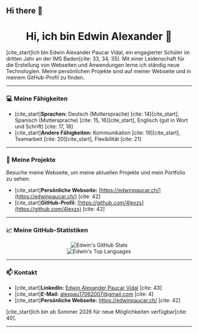 ## Hi there 👋

<div align="center">

# Hi, ich bin Edwin Alexander 👋

</div>

[cite_start]Ich bin Edwin Alexander Paucar Vidal, ein engagierter Schüler im dritten Jahr an der IMS Baden[cite: 33, 34, 35]. Mit einer Leidenschaft für die Erstellung von Webseiten und Anwendungen lerne ich ständig neue Technologien. Meine persönlichen Projekte sind auf meiner Webseite und in meinem GitHub-Profil zu finden.

---

### 💻 Meine Fähigkeiten

* [cite_start]**Sprachen:** Deutsch (Muttersprache) [cite: 14][cite_start], Spanisch (Muttersprache) [cite: 15, 16][cite_start], Englisch (gut in Wort und Schrift) [cite: 17, 18]
* [cite_start]**Andere Fähigkeiten:** Kommunikation [cite: 19][cite_start], Teamarbeit [cite: 20][cite_start], Flexibilität [cite: 21]

---

### 🚀 Meine Projekte

Besuche meine Webseite, um meine aktuellen Projekte und mein Portfolio zu sehen:
* [cite_start]**Persönliche Webseite:** [https://edwinpaucar.ch/](https://edwinpaucar.ch/) [cite: 42]
* [cite_start]**GitHub-Profil:** [https://github.com/4lexzs](https://github.com/4lexzs) [cite: 42]

---

### 📈 Meine GitHub-Statistiken

<p align="center">
  <img src="https://github-readme-stats.vercel.app/api?username=4lexzs&show_icons=true&theme=dracula" alt="Edwin's GitHub Stats"/>
  <br/>
  <img src="https://github-readme-stats.vercel.app/api/top-langs/?username=4lexzs&layout=compact&theme=dracula" alt="Edwin's Top Languages"/>
</p>

---

### 📫 Kontakt

* [cite_start]**LinkedIn:** [Edwin Alexander Paucar Vidal](https://www.linkedin.com/in/edwin-alexander-paucar-vidal-58a26a317/) [cite: 43]
* [cite_start]**E-Mail:** alexpau17062007@gmail.com [cite: 4]
* [cite_start]**Persönliche Webseite:** https://edwinpaucar.ch/ [cite: 42]

[cite_start]Ich bin ab Sommer 2026 für neue Möglichkeiten verfügbar[cite: 40].

---

